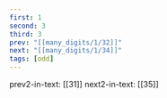 ```yaml
---
first: 1
second: 3
third: 3
prev: "[[many_digits/1/32]]"
next: "[[many_digits/1/34]]"
tags: [odd]
---
```

prev2-in-text: [[31]]
next2-in-text: [[35]]
